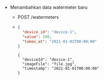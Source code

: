 - Menambahkan data watermeter baru
  - POST /watermeters
  - 
    ```json
    {
      "device_id": "device-1",
      "value": 100,
      "taken_at": "2021-01-01T00:00:00"
    }
    ```

    ```x-www-form-urlencoded
    {
      "deviceId": "device-1",
      "imageFile": "file.jpg",
      "timestamp": "2021-01-01T00:00:00"
    }
    ```

